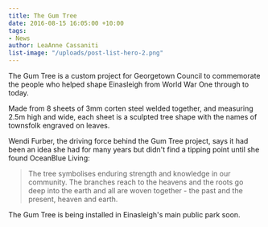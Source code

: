 ```yaml
---
title: The Gum Tree
date: 2016-08-15 16:05:00 +10:00
tags:
- News
author: LeaAnne Cassaniti
list-image: "/uploads/post-list-hero-2.png"
---
```


The Gum Tree is a custom project for Georgetown Council to commemorate the people who helped shape Einasleigh from World War One through to today.

Made from 8 sheets of 3mm corten steel welded together, and measuring 2.5m high and wide, each sheet is a sculpted tree shape with the names of townsfolk engraved on leaves.

Wendi Furber, the driving force behind the Gum Tree project, says it had been an idea she had for many years but didn't find a tipping point until she found OceanBlue Living:

> The tree symbolises enduring strength and knowledge in our community. The branches reach to the heavens and the roots go deep into the earth and all are woven together - the past and the present, heaven and earth.

The Gum Tree is being installed in Einasleigh's main public park soon.
